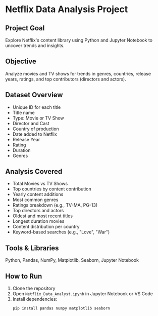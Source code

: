 # Netflix Data Analysis Project

## Project Goal
Explore Netflix's content library using Python and Jupyter Notebook to uncover trends and insights.

## Objective
Analyze movies and TV shows for trends in genres, countries, release years, ratings, and top contributors (directors and actors).

## Dataset Overview
- Unique ID for each title
- Title name
- Type: Movie or TV Show
- Director and Cast
- Country of production
- Date added to Netflix
- Release Year
- Rating
- Duration
- Genres

## Analysis Covered
- Total Movies vs TV Shows
- Top countries by content contribution
- Yearly content additions
- Most common genres
- Ratings breakdown (e.g., TV-MA, PG-13)
- Top directors and actors
- Oldest and most recent titles
- Longest duration movies
- Content distribution per country
- Keyword-based searches (e.g., "Love", "War")

## Tools & Libraries
Python, Pandas, NumPy, Matplotlib, Seaborn, Jupyter Notebook

## How to Run
1. Clone the repository
2. Open `Netflix_Data_Analyst.ipynb` in Jupyter Notebook or VS Code
3. Install dependencies:
   ```bash
   pip install pandas numpy matplotlib seaborn
